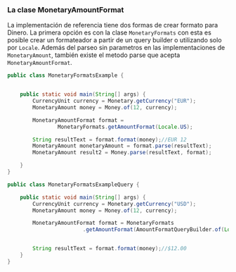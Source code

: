 ### La clase MonetaryAmountFormat

La implementación de referencia tiene dos formas de crear formato para Dinero. La primera opción es con la clase  ```MonetaryFormats``` con esta es posible crear un formateador a partir de un query builder o utilizando solo por ```Locale```. Además del parseo sin parametros en las implementaciones de ```MonetaryAmount```, también existe el metodo parse que acepta ```MonetaryAmountFormat```.


```java
public class MonetaryFormatsExample {


    public static void main(String[] args) {
        CurrencyUnit currency = Monetary.getCurrency("EUR");
        MonetaryAmount money = Money.of(12, currency);

        MonetaryAmountFormat format =
                MonetaryFormats.getAmountFormat(Locale.US);

        String resultText = format.format(money);//EUR 12
        MonetaryAmount monetaryAmount = format.parse(resultText);
        MonetaryAmount result2 = Money.parse(resultText, format);

    }
}
```



```java
public class MonetaryFormatsExampleQuery {

    public static void main(String[] args) {
        CurrencyUnit currency = Monetary.getCurrency("USD");
        MonetaryAmount money = Money.of(12, currency);

        MonetaryAmountFormat format = MonetaryFormats
                        .getAmountFormat(AmountFormatQueryBuilder.of(Locale.US).set(CurrencyStyle.SYMBOL).build());


        String resultText = format.format(money);//$12.00
    }
}
```
